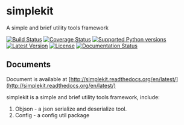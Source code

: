 simplekit
============

A simple and brief utility tools framework

[![Build Status](https://travis-ci.org/by46/simplekit.svg)](https://travis-ci.org/by46/simplekit)
[![Coverage Status](https://coveralls.io/repos/by46/simplekit/badge.svg?branch=master&service=github)](https://coveralls.io/github/by46/simplekit?branch=master)
[![Supported Python versions](https://img.shields.io/pypi/pyversions/simplekit.svg)](https://pypi.python.org/pypi/simplekit/)
[![Latest Version](	https://img.shields.io/pypi/v/simplekit.svg)](https://pypi.python.org/pypi/simplekit/)
[![License](https://img.shields.io/pypi/l/simplekit.svg)](https://pypi.python.org/pypi/simplekit/)
[![Documentation Status](https://readthedocs.org/projects/simplekit/badge/?version=latest)](http://simplekit.readthedocs.org/en/latest/?badge=latest)


Documents
-----------
Document is available at [http://simplekit.readthedocs.org/en/latest/](http://simplekit.readthedocs.org/en/latest/)

simplekit is a simple and brief utility tools framework, include:

1. Objson - a json serialize and deserialize tool.
2. Config - a config util package
